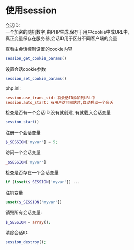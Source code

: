 # 使用session

会话ID:  
一个加密的随机数字,由PHP生成,保存于用户cookie中或URL中,  
真正变量保存在服务器,会话ID用于区分不同客户端的变量

查看由会话控制设置的cookie内容
```PHP
session_get_cookie_params()
```

设置会话cookie参数
```PHP
session_set_cookie_params()
```

php.ini:
```ini
session.use_trans_sid: 将会话ID添加到URL中
session.auto_start: 有用户访问网站时,自动启动一个会话
```

检查是否有一个会话ID,没有就创建, 有就载入会话变量
```PHP
session_start()
```

注册一个会话变量
```PHP
$_SESSION['myvar'] = 5;
```

访问一个会话变量
```PHP
_$SESSION['myvar']
```

检查是否存在一个会话变量
```PHP
if (isset($_SESSION['myvar']) ...
```

注销变量
```PHP
unset($_SESSION['myvar'])
```

销毁所有会话变量:
```PHP
$_SESSION = array();
```

清除会话ID:
```PHP
session_destroy();
```

